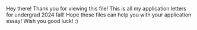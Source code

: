Hey there!
Thank you for viewing this file!
This is all my application letters for undergrad 2024 fall! 
Hope these files can help you with your application essay!
Wish you good luck! :)
